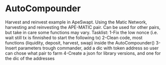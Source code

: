 # AutoCompounder
Harvest and reinvest example in ApeSwapt.
Using the Matic Network, harvesting and reinvesting the APE-MATIC pair.
Can be used for other pairs, but take in care some functions may vary.
Tasklist:
1-Fix the low nonce (i.e. wait still tx is finnished to start the following tx)
2-Clean code, most functions (liquidity, deposit, harvest, swap) inside the AutoCompounder()
3-Insert parameters trough commander, add a dic with token address so user can chose what pair to farm
4-Create a json for library versions, and one for the dic of the addresses
